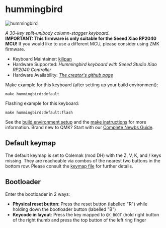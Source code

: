 # hummingbird

![hummingbird](https://github.com/PJE66/hummingbird/blob/main/Images/Hummingbird_Top.png?raw=true)

*A 30-key split-unibody column-stagger keyboard.*  
**IMPORTANT: This firmware is only suitable for the Seeed Xiao RP2040 MCU!**
If you would like to use a different MCU, please consider using ZMK firmware.

* Keyboard Maintainer: [kilipan](https://github.com/kilipan)
* Hardware Supported: *Hummingbird keyboard with Seeed Studio Xiao RP2040 Controller*
* Hardware Availability: [*The creator's github page*](https://github.com/PJE66/hummingbird)

Make example for this keyboard (after setting up your build environment):

    make hummingbird:default

Flashing example for this keyboard:

    make hummingbird:default:flash

See the [build environment setup](https://docs.qmk.fm/#/getting_started_build_tools) and the [make instructions](https://docs.qmk.fm/#/getting_started_make_guide) for more information. Brand new to QMK? Start with our [Complete Newbs Guide](https://docs.qmk.fm/#/newbs).

## Default keymap
The default keymap is set to Colemak (mod DH) with the Z, V, K, and / keys missing. They are reacheable via combos of the nearest two buttons in the bottom row.
Please consult the [keymap file](https://github.com/kilipan/hummingbird_qmk/blob/main/keymaps/default/keymap.c) for further details.

## Bootloader

Enter the bootloader in 2 ways:

* **Physical reset button**: Press the reset button (labelled "R") while holding down the bootloader button (labelled "B")
* **Keycode in layout**: Press the key mapped to `QK_BOOT` (hold right button of the right thumb and press the top button of the left ring finger
